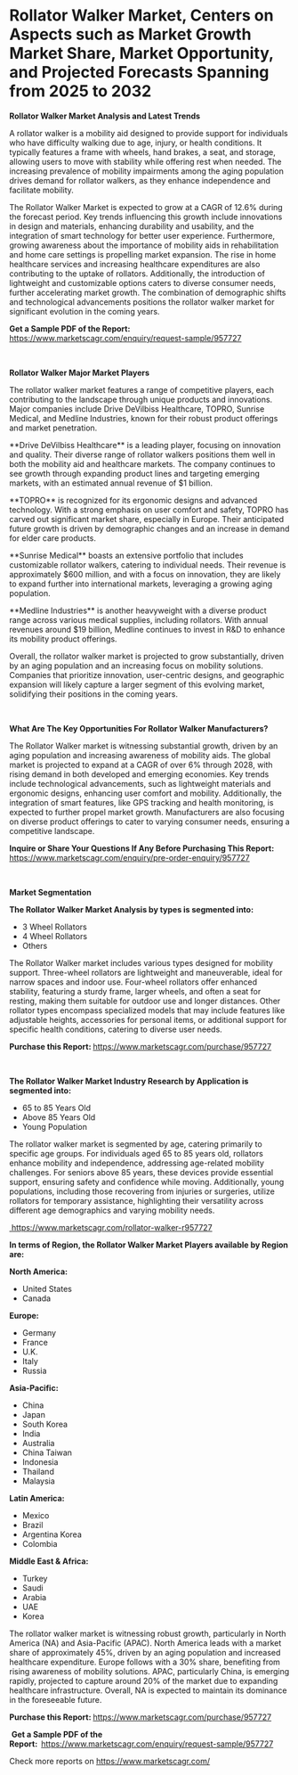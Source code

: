 <p><h1>Rollator Walker Market, Centers on Aspects such as Market Growth Market Share, Market Opportunity, and Projected Forecasts Spanning from 2025 to 2032</h1></p><p><strong>Rollator Walker Market Analysis and Latest Trends</strong></p>
<p><p>A rollator walker is a mobility aid designed to provide support for individuals who have difficulty walking due to age, injury, or health conditions. It typically features a frame with wheels, hand brakes, a seat, and storage, allowing users to move with stability while offering rest when needed. The increasing prevalence of mobility impairments among the aging population drives demand for rollator walkers, as they enhance independence and facilitate mobility.</p><p>The Rollator Walker Market is expected to grow at a CAGR of 12.6% during the forecast period. Key trends influencing this growth include innovations in design and materials, enhancing durability and usability, and the integration of smart technology for better user experience. Furthermore, growing awareness about the importance of mobility aids in rehabilitation and home care settings is propelling market expansion. The rise in home healthcare services and increasing healthcare expenditures are also contributing to the uptake of rollators. Additionally, the introduction of lightweight and customizable options caters to diverse consumer needs, further accelerating market growth. The combination of demographic shifts and technological advancements positions the rollator walker market for significant evolution in the coming years.</p></p>
<p><strong>Get a Sample PDF of the Report:&nbsp;</strong> <a href="https://www.marketscagr.com/enquiry/request-sample/957727?utm_campaign=2465&utm_medium=2&utm_source=Github&utm_content=ia&utm_term=05042025&utm_id=rollator-walker">https://www.marketscagr.com/enquiry/request-sample/957727</a></p>
<p>&nbsp;</p>
<p><strong>Rollator Walker Major Market Players</strong></p>
<p><p>The rollator walker market features a range of competitive players, each contributing to the landscape through unique products and innovations. Major companies include Drive DeVilbiss Healthcare, TOPRO, Sunrise Medical, and Medline Industries, known for their robust product offerings and market penetration.</p><p>**Drive DeVilbiss Healthcare** is a leading player, focusing on innovation and quality. Their diverse range of rollator walkers positions them well in both the mobility aid and healthcare markets. The company continues to see growth through expanding product lines and targeting emerging markets, with an estimated annual revenue of $1 billion.</p><p>**TOPRO** is recognized for its ergonomic designs and advanced technology. With a strong emphasis on user comfort and safety, TOPRO has carved out significant market share, especially in Europe. Their anticipated future growth is driven by demographic changes and an increase in demand for elder care products.</p><p>**Sunrise Medical** boasts an extensive portfolio that includes customizable rollator walkers, catering to individual needs. Their revenue is approximately $600 million, and with a focus on innovation, they are likely to expand further into international markets, leveraging a growing aging population.</p><p>**Medline Industries** is another heavyweight with a diverse product range across various medical supplies, including rollators. With annual revenues around $19 billion, Medline continues to invest in R&D to enhance its mobility product offerings.</p><p>Overall, the rollator walker market is projected to grow substantially, driven by an aging population and an increasing focus on mobility solutions. Companies that prioritize innovation, user-centric designs, and geographic expansion will likely capture a larger segment of this evolving market, solidifying their positions in the coming years.</p></p>
<p>&nbsp;</p>
<p><strong>What Are The Key Opportunities For Rollator Walker Manufacturers?</strong></p>
<p><p>The Rollator Walker market is witnessing substantial growth, driven by an aging population and increasing awareness of mobility aids. The global market is projected to expand at a CAGR of over 6% through 2028, with rising demand in both developed and emerging economies. Key trends include technological advancements, such as lightweight materials and ergonomic designs, enhancing user comfort and mobility. Additionally, the integration of smart features, like GPS tracking and health monitoring, is expected to further propel market growth. Manufacturers are also focusing on diverse product offerings to cater to varying consumer needs, ensuring a competitive landscape.</p></p>
<p><strong>Inquire or Share Your Questions If Any Before Purchasing This Report:</strong> <a href="https://www.marketscagr.com/enquiry/pre-order-enquiry/957727?utm_campaign=2465&utm_medium=2&utm_source=Github&utm_content=ia&utm_term=05042025&utm_id=rollator-walker">https://www.marketscagr.com/enquiry/pre-order-enquiry/957727</a></p>
<p>&nbsp;</p>
<p><strong>Market Segmentation</strong></p>
<p><strong>The Rollator Walker Market Analysis by types is segmented into:</strong></p>
<p><ul><li>3 Wheel Rollators</li><li>4 Wheel Rollators</li><li>Others</li></ul></p>
<p><p>The Rollator Walker market includes various types designed for mobility support. Three-wheel rollators are lightweight and maneuverable, ideal for narrow spaces and indoor use. Four-wheel rollators offer enhanced stability, featuring a sturdy frame, larger wheels, and often a seat for resting, making them suitable for outdoor use and longer distances. Other rollator types encompass specialized models that may include features like adjustable heights, accessories for personal items, or additional support for specific health conditions, catering to diverse user needs.</p></p>
<p><strong>Purchase this Report:&nbsp;</strong><a href="https://www.marketscagr.com/purchase/957727?utm_campaign=2465&utm_medium=2&utm_source=Github&utm_content=ia&utm_term=05042025&utm_id=rollator-walker">https://www.marketscagr.com/purchase/957727</a></p>
<p>&nbsp;</p>
<p><strong>The Rollator Walker Market Industry Research by Application is segmented into:</strong></p>
<p><ul><li>65 to 85 Years Old</li><li>Above 85 Years Old</li><li>Young Population</li></ul></p>
<p><p>The rollator walker market is segmented by age, catering primarily to specific age groups. For individuals aged 65 to 85 years old, rollators enhance mobility and independence, addressing age-related mobility challenges. For seniors above 85 years, these devices provide essential support, ensuring safety and confidence while moving. Additionally, young populations, including those recovering from injuries or surgeries, utilize rollators for temporary assistance, highlighting their versatility across different age demographics and varying mobility needs.</p></p>
<p><a href="https://www.marketscagr.com/rollator-walker-r957727?utm_campaign=2465&utm_medium=2&utm_source=Github&utm_content=ia&utm_term=05042025&utm_id=rollator-walker">&nbsp;https://www.marketscagr.com/rollator-walker-r957727</a></p>
<p><strong>In terms of Region, the Rollator Walker Market Players available by Region are:</strong></p>
<p>
    <p> <strong> North America: </strong>
        <ul>
            <li>United States</li>
            <li>Canada</li>
        </ul>
        </p> 
    <p> <strong> Europe: </strong>
        <ul>
            <li>Germany</li>
            <li>France</li>
            <li>U.K.</li>
            <li>Italy</li>
            <li>Russia</li>
        </ul>
        </p> 
    <p> <strong> Asia-Pacific: </strong>
        <ul>
            <li>China</li>
            <li>Japan</li>
            <li>South Korea</li>
            <li>India</li>
            <li>Australia</li>
            <li>China Taiwan</li>
            <li>Indonesia</li>
            <li>Thailand</li>
            <li>Malaysia</li>
        </ul>
        </p> 
    <p> <strong> Latin America: </strong>
        <ul>
            <li>Mexico</li>
            <li>Brazil</li>
            <li>Argentina Korea</li>
            <li>Colombia</li>
        </ul>
        </p> 
    <p> <strong> Middle East & Africa: </strong>
        <ul>
            <li>Turkey</li>
            <li>Saudi</li>
            <li>Arabia</li>
            <li>UAE</li>
            <li>Korea</li>
        </ul>
    </p>
    </p>
<p><p>The rollator walker market is witnessing robust growth, particularly in North America (NA) and Asia-Pacific (APAC). North America leads with a market share of approximately 45%, driven by an aging population and increased healthcare expenditure. Europe follows with a 30% share, benefiting from rising awareness of mobility solutions. APAC, particularly China, is emerging rapidly, projected to capture around 20% of the market due to expanding healthcare infrastructure. Overall, NA is expected to maintain its dominance in the foreseeable future.</p></p>
<p><strong>Purchase this Report: </strong><a href="https://www.marketscagr.com/purchase/957727?utm_campaign=2465&utm_medium=2&utm_source=Github&utm_content=ia&utm_term=05042025&utm_id=rollator-walker">https://www.marketscagr.com/purchase/957727</a></p>
<p>&nbsp;<strong>Get a Sample PDF of the Report:&nbsp;&nbsp;</strong><a href="https://www.marketscagr.com/enquiry/request-sample/957727?utm_campaign=2465&utm_medium=2&utm_source=Github&utm_content=ia&utm_term=05042025&utm_id=rollator-walker">https://www.marketscagr.com/enquiry/request-sample/957727</a></p>
<p><strong></strong></p>
<p>Check more reports on <a href="https://www.marketscagr.com/?utm_campaign=2465&utm_medium=2&utm_source=Github&utm_content=ia&utm_term=05042025&utm_id=rollator-walker">https://www.marketscagr.com/</a></p>
